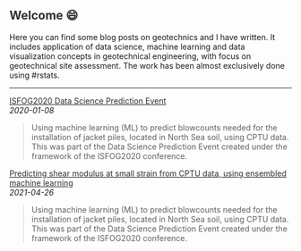 <h2 style="color:#2F2F2F;">Welcome 😄</h2>

Here you can find some blog posts on geotechnics and I have written. It includes application of data science, machine learning and data visualization concepts in geotechnical engineering, with focus on geotechnical site assessment. The work has been almost exclusively done using #rstats.
<br/>
<hr>    

[<font color="#2F2F2F">ISFOG2020 Data Science Prediction Event</font>](https://erdirstats.github.io/isfog-2020-final.html "Link for full article")  
_2020-01-08_  
> Using machine learning (ML) to predict blowcounts needed for the installation of jacket piles, located in North Sea soil, using CPTU data. This was part of the Data Science Prediction Event created under the framework of the ISFOG2020 conference.  

[<font color="#2F2F2F">Predicting shear modulus at small strain from CPTU data, using ensembled machine learning</font>](https://erdirstats.github.io/small-strain-stiffness-final-02.html "Link for full article")  
_2021-04-26_  
> Using machine learning (ML) to predict blowcounts needed for the installation of jacket piles, located in North Sea soil, using CPTU data. This was part of the Data Science Prediction Event created under the framework of the ISFOG2020 conference.  
